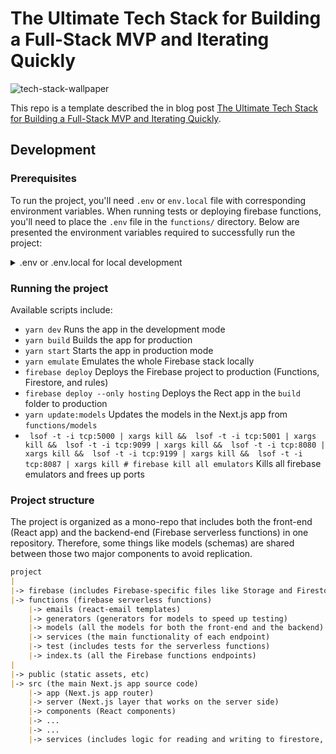 # The Ultimate Tech Stack for Building a Full-Stack MVP and Iterating Quickly
![tech-stack-wallpaper](https://github.com/MartinXPN/nextjs-firebase-mui-starter/assets/16335716/e327c878-4b78-4b7d-9caf-67b8d34977e8)

This repo is a template described the in blog post 
[The Ultimate Tech Stack for Building a Full-Stack MVP and Iterating Quickly](https://dev.to/martinxpn/the-ultimate-tech-stack-for-building-a-full-stack-mvp-and-iterating-quickly-3cdk).

## Development

### Prerequisites
To run the project, you'll need `.env` or `env.local` file with corresponding environment variables.
When running tests or deploying firebase functions, you'll need to place the `.env` file in the `functions/` directory.
Below are presented the environment variables required to successfully run the project:

<details>
<summary>.env or .env.local for local development</summary>

```markdown
PRIVATE_FIREBASE_CLIENT_EMAIL=xxxx@yyyy.iam.gserviceaccount.com
NEXT_PUBLIC_FIREBASE_PUBLIC_API_KEY=
NEXT_PUBLIC_FIREBASE_AUTH_DOMAIN=
NEXT_PUBLIC_FIREBASE_DATABASE_URL=
NEXT_PUBLIC_FIREBASE_STORAGE_BUCKET=
NEXT_PUBLIC_FIREBASE_PROJECT_ID=
NEXT_PUBLIC_FIREBASE_MESSAGING_SENDER_ID=
NEXT_PUBLIC_FIREBASE_APP_ID=
NEXT_PUBLIC_FIREBASE_MEASUREMENT_ID=
NEXT_PUBLIC_RECAPTCHA_KEY=

# https://github.com/vercel/vercel/issues/749#issuecomment-707515089
PRIVATE_FIREBASE_PRIVATE_KEY_ID=
PRIVATE_FIREBASE_PRIVATE_KEY='"-----BEGIN PRIVATE KEY-----\n.....==\n-----END PRIVATE KEY-----\n"'

# Secrets used to sign cookies (2 random strings of your choice)
COOKIE_SECRET_CURRENT=
COOKIE_SECRET_PREVIOUS=
NEXT_PUBLIC_COOKIE_SECURE=false # set to true in HTTPS environment

# Secrets used to sign cookies.
COOKIE_SECRET_CURRENT=
COOKIE_SECRET_PREVIOUS=
NEXT_PUBLIC_COOKIE_SECURE=false # set to true in HTTPS environment

# Firebase Functions
RESEND_API_KEY=

# Sentry (error reporting and monitoring)
NEXT_PUBLIC_SENTRY_DSN=
NEXT_PUBLIC_SENTRY_ORG=
NEXT_PUBLIC_SENTRY_PROJECT=

# Local development
HOST=local
GOOGLE_APPLICATION_CREDENTIALS=/absolute/path/to/firebase-test-key.json
```

</details>


### Running the project
Available scripts include:
* `yarn dev` Runs the app in the development mode
* `yarn build` Builds the app for production
* `yarn start` Starts the app in production mode
* `yarn emulate` Emulates the whole Firebase stack locally
* `firebase deploy` Deploys the Firebase project to production (Functions, Firestore, and rules)
* `firebase deploy --only hosting` Deploys the Rect app in the `build` folder to production
* `yarn update:models` Updates the models in the Next.js app from `functions/models`
* ` lsof -t -i tcp:5000 | xargs kill &&  lsof -t -i tcp:5001 | xargs kill &&  lsof -t -i tcp:9099 | xargs kill &&  lsof -t -i tcp:8080 | xargs kill &&  lsof -t -i tcp:9199 | xargs kill &&  lsof -t -i tcp:8087 | xargs kill # firebase kill all emulators` Kills all firebase emulators and frees up ports

### Project structure
The project is organized as a mono-repo that includes both the front-end (React app) and the backend-end (Firebase serverless functions)
in one repository. Therefore, some things like models (schemas) are shared between those two major components to avoid replication.

```markdown
project
|
|-> firebase (includes Firebase-specific files like Storage and Firestore rules and Firestore indexes)
|-> functions (firebase serverless functions)
    |-> emails (react-email templates)
    |-> generators (generators for models to speed up testing)
    |-> models (all the models for both the front-end and the backend)
    |-> services (the main functionality of each endpoint)
    |-> test (includes tests for the serverless functions)
    |-> index.ts (all the Firebase functions endpoints)
|
|-> public (static assets, etc)
|-> src (the main Next.js app source code)
    |-> app (Next.js app router)
    |-> server (Next.js layer that works on the server side)
    |-> components (React components)
    |-> ...
    |-> ...
    |-> services (includes logic for reading and writing to firestore, connecting to firebase functions, uploading files, etc)
```
